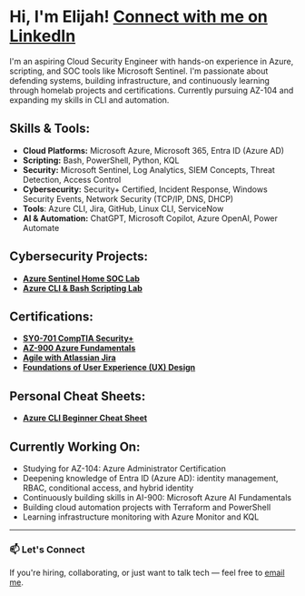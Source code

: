 <h1>Hi, I'm Elijah! <a href="https://www.linkedin.com/in/elijah-small-73305725a/" target="_blank">Connect with me on LinkedIn</a></h1>
<p>I'm an aspiring Cloud Security Engineer with hands-on experience in Azure, scripting, and SOC tools like Microsoft Sentinel. I'm passionate about defending systems, building infrastructure, and continuously learning through homelab projects and certifications. Currently pursuing AZ-104 and expanding my skills in CLI and automation.</p>

<h2> Skills & Tools:</h2>
<ul>
  <li><strong>Cloud Platforms:</strong> Microsoft Azure, Microsoft 365, Entra ID (Azure AD)</li>
  <li><strong>Scripting:</strong> Bash, PowerShell, Python, KQL</li>
  <li><strong>Security:</strong> Microsoft Sentinel, Log Analytics, SIEM Concepts, Threat Detection, Access Control</li>
  <li><strong>Cybersecurity:</strong> Security+ Certified, Incident Response, Windows Security Events, Network Security (TCP/IP, DNS, DHCP)</li>
  <li><strong>Tools</strong>: Azure CLI, Jira, GitHub, Linux CLI, ServiceNow</li>
  <li><strong>AI & Automation:</strong> ChatGPT, Microsoft Copilot, Azure OpenAI, Power Automate</li>
</ul>

<h2> Cybersecurity Projects:</h2>

- <a href="https://github.com/elismall/HOMELAB-MS-SENTINEL"><b>Azure Sentinel Home SOC Lab</b></a>
- <a href="https://github.com/picksix3/azure-cli-powershell-bash-lab"><b>Azure CLI & Bash Scripting Lab</b></a>

<h2> Certifications:</h2>

- <b>[SY0-701 CompTIA Security+](https://www.credly.com/badges/30ddef5d-62f6-4ad2-9677-a976d0154346/public_url)</b>
- <b>[AZ-900 Azure Fundamentals](https://learn.microsoft.com/api/credentials/share/en-us/ElijahSmall-6774/F7DEAD1E9FE7E0C1?sharingId=1DA9E0701D40A7E7)</b>
- <b>[Agile with Atlassian Jira](https://www.coursera.org/account/accomplishments/verify/UPQ5B27SFZL9?utm_source=link&utm_medium=certificate&utm_content=cert_image&utm_campaign=sharing_cta&utm_product=course)</b>
- <b>[Foundations of User Experience (UX) Design](https://www.coursera.org/account/accomplishments/verify/R6YTHYQTQA3G)</b>

<h2>  Personal Cheat Sheets:</h2>

- <a href="https://github.com/elismall/azure-cli-cheat-sheet"><b>Azure CLI Beginner Cheat Sheet</b></a>

<h2> Currently Working On:</h2>
<ul>
  <li>Studying for AZ-104: Azure Administrator Certification</li>
  <li>Deepening knowledge of Entra ID (Azure AD): identity management, RBAC, conditional access, and hybrid identity</li>
  <li>Continuously building skills in AI-900: Microsoft Azure AI Fundamentals</li>
  <li>Building cloud automation projects with Terraform and PowerShell</li>
  <li>Learning infrastructure monitoring with Azure Monitor and KQL</li>
</ul>

---

<h3>📫 Let's Connect</h3>
<p>If you're hiring, collaborating, or just want to talk tech — feel free to <a href="mailto:elijahsmall.es@gmail.com">email me</a>.</p>

<!--

**picksix3/picksix3** is a ✨ _special_ ✨ repository because its `README.md` (this file) appears on your GitHub profile.

Here are some ideas to get you started:

- 🔭 I’m currently working on ...
- 🌱 I’m currently learning ...
- 👯 I’m looking to collaborate on ...
- 🤔 I’m looking for help with ...
- 💬 Ask me about ...
- 📫 How to reach me: ...
- 😄 Pronouns: ...
- ⚡ Fun fact: ...
-->
